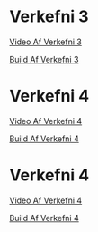 # Verkefni 3
 <a href="https://youtu.be/i6UdU4DPD1M" target="_blank"> Video Af Verkefni 3</a>


 <a href="https://drive.google.com/file/d/1QrvxQiMyLlBhjudGRDYu7KpNcngPxhaC/view?usp=sharing" target="_blank"> Build Af Verkefni 3 </a>
 
 # Verkefni 4
 <a href="https://youtu.be/ZMrhDa2VqgY" target="_blank"> Video Af Verkefni 4</a>


 <a href="https://drive.google.com/file/d/1YWP8mWb9cPllAcBsYGdX3plX6fn6lW2B/view?usp=sharing" target="_blank"> Build Af Verkefni 4 </a>
 
 # Verkefni 4
 <a href="https://youtu.be/ZMrhDa2VqgY" target="_blank"> Video Af Verkefni 4</a>


 <a href="https://drive.google.com/file/d/1YWP8mWb9cPllAcBsYGdX3plX6fn6lW2B/view?usp=sharing" target="_blank"> Build Af Verkefni 4 </a>
